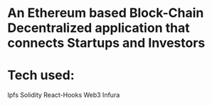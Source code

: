 # An Ethereum based Block-Chain Decentralized application that connects Startups and Investors
# Tech used:
  Ipfs
  Solidity
  React-Hooks
  Web3
  Infura
